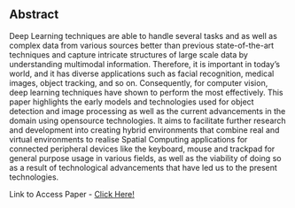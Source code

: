 ## Abstract

Deep Learning techniques are able to handle several tasks and as well as complex data from various sources better than previous state-of-the-art techniques and capture intricate structures of large scale data by understanding multimodal information. Therefore, it is important in today’s world, and it has diverse applications such as facial recognition, medical images, object tracking, and so on. Consequently, for computer vision, deep learning techniques have shown to perform the most effectively. This paper highlights the early models and technologies used for object detection and image
processing as well as the current advancements in the domain using opensource technologies. It aims to facilitate further research and development into creating hybrid environments that combine real and virtual environments to realise Spatial Computing applications for connected peripheral devices like the keyboard, mouse and trackpad for general purpose usage in
various fields, as well as the viability of doing so as a result of technological advancements that have led us to the present technologies.

Link to Access Paper - [Click Here!](https://digitalxplore.org/proceeding.php?pid=1345)

